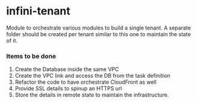# infini-tenant

Module to orchestrate various modules to build a single tenant. A separate folder should be created per tenant similar to this one to maintain the state of it. 

### Items to be done
1. Create the Database inside the same VPC
2. Create the VPC link and access the DB from the task definition
3. Refactor the code to have orchestrate CloudFront as well
4. Provide SSL details to spinup an HTTPS url
5. Store the details in remote state to maintain the infrastructure.
